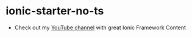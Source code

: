 # ionic-starter-no-ts


- Check out my [YouTube channel](https://www.youtube.com/channel/UCMCcqbJpyL3LAv3PJeYz2bg) with great Ionic Framework Content
